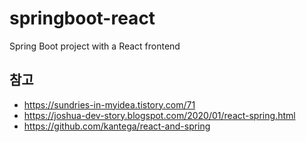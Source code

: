# springboot-react
Spring Boot project with a React frontend

## 참고
- https://sundries-in-myidea.tistory.com/71
- https://joshua-dev-story.blogspot.com/2020/01/react-spring.html
- https://github.com/kantega/react-and-spring
